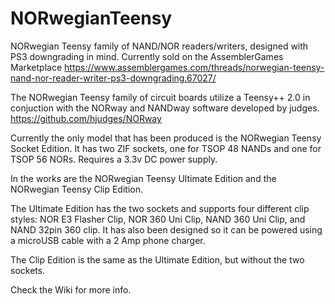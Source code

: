 # NORwegianTeensy
NORwegian Teensy family of NAND/NOR readers/writers, designed with PS3 downgrading in mind. Currently sold on the AssemblerGames Marketplace https://www.assemblergames.com/threads/norwegian-teensy-nand-nor-reader-writer-ps3-downgrading.67027/

The NORwegian Teensy family of circuit boards utilize a Teensy++ 2.0 in conjuction with the NORway and NANDway software developed by judges. https://github.com/hjudges/NORway

Currently the only model that has been produced is the NORwegian Teensy Socket Edition. It has two ZIF sockets, one for TSOP 48 NANDs and one for TSOP 56 NORs. Requires a 3.3v DC power supply.

In the works are the NORwegian Teensy Ultimate Edition and the NORwegian Teensy Clip Edition.

The Ultimate Edition has the two sockets and supports four different clip styles: NOR E3 Flasher Clip, NOR 360 Uni Clip, NAND 360 Uni Clip, and NAND 32pin 360 clip. It has also been designed so it can be powered using a microUSB cable with a 2 Amp phone charger.

The Clip Edition is the same as the Ultimate Edition, but without the two sockets.

Check the Wiki for more info.
